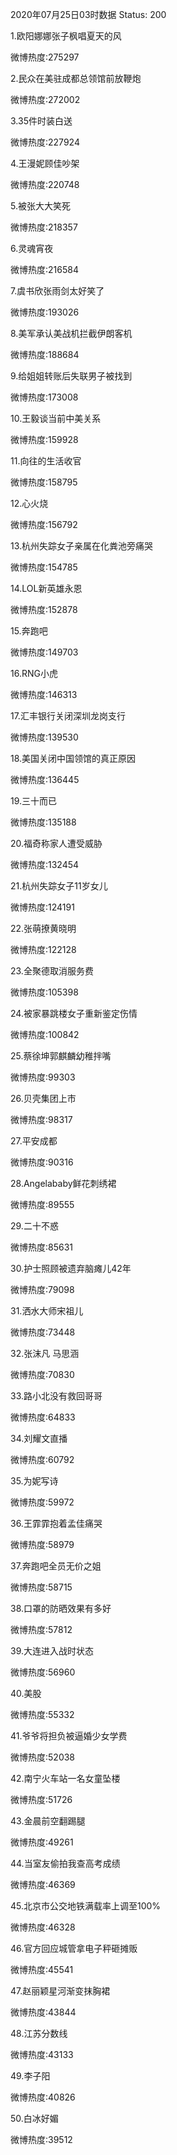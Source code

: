 2020年07月25日03时数据
Status: 200

1.欧阳娜娜张子枫唱夏天的风

微博热度:275297

2.民众在美驻成都总领馆前放鞭炮

微博热度:272002

3.35件时装白送

微博热度:227924

4.王漫妮顾佳吵架

微博热度:220748

5.被张大大笑死

微博热度:218357

6.灵魂宵夜

微博热度:216584

7.虞书欣张雨剑太好笑了

微博热度:193026

8.美军承认美战机拦截伊朗客机

微博热度:188684

9.给姐姐转账后失联男子被找到

微博热度:173008

10.王毅谈当前中美关系

微博热度:159928

11.向往的生活收官

微博热度:158795

12.心火烧

微博热度:156792

13.杭州失踪女子亲属在化粪池旁痛哭

微博热度:154785

14.LOL新英雄永恩

微博热度:152878

15.奔跑吧

微博热度:149703

16.RNG小虎

微博热度:146313

17.汇丰银行关闭深圳龙岗支行

微博热度:139530

18.美国关闭中国领馆的真正原因

微博热度:136445

19.三十而已

微博热度:135188

20.福奇称家人遭受威胁

微博热度:132454

21.杭州失踪女子11岁女儿

微博热度:124191

22.张萌撩黄晓明

微博热度:122128

23.全聚德取消服务费

微博热度:105398

24.被家暴跳楼女子重新鉴定伤情

微博热度:100842

25.蔡徐坤郭麒麟幼稚拌嘴

微博热度:99303

26.贝壳集团上市

微博热度:98317

27.平安成都

微博热度:90316

28.Angelababy鲜花刺绣裙

微博热度:89555

29.二十不惑

微博热度:85631

30.护士照顾被遗弃脑瘫儿42年

微博热度:79098

31.洒水大师宋祖儿

微博热度:73448

32.张沫凡 马思涵

微博热度:70830

33.路小北没有救回哥哥

微博热度:64833

34.刘耀文直播

微博热度:60792

35.为妮写诗

微博热度:59972

36.王霏霏抱着孟佳痛哭

微博热度:58979

37.奔跑吧全员无价之姐

微博热度:58715

38.口罩的防晒效果有多好

微博热度:57812

39.大连进入战时状态

微博热度:56960

40.美股

微博热度:55332

41.爷爷将担负被逼婚少女学费

微博热度:52038

42.南宁火车站一名女童坠楼

微博热度:51726

43.金晨前空翻踢腿

微博热度:49261

44.当室友偷拍我查高考成绩

微博热度:46369

45.北京市公交地铁满载率上调至100%

微博热度:46328

46.官方回应城管拿电子秤砸摊贩

微博热度:45541

47.赵丽颖星河渐变抹胸裙

微博热度:43844

48.江苏分数线

微博热度:43133

49.李子阳

微博热度:40826

50.白冰好媚

微博热度:39512

